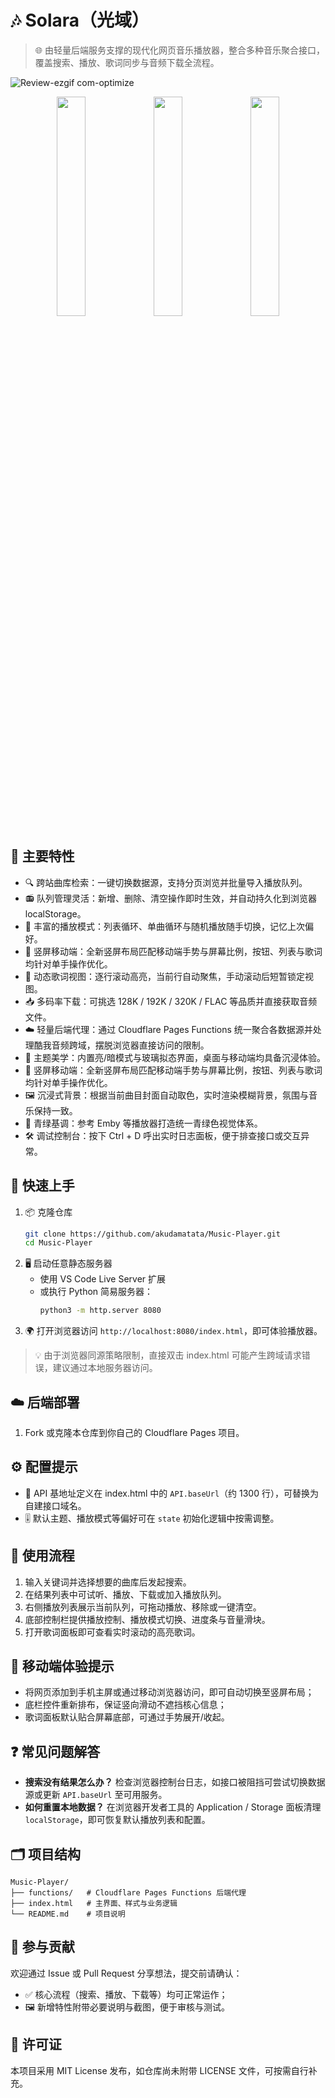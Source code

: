 # 🎶 Solara（光域）

> 🌐 由轻量后端服务支撑的现代化网页音乐播放器，整合多种音乐聚合接口，覆盖搜索、播放、歌词同步与音频下载全流程。

![Review-ezgif com-optimize](https://github.com/user-attachments/assets/487157de-bf71-4bc9-9e49-16a4f0a14472)
<p align="center">
  <img src="https://github.com/user-attachments/assets/f662a79b-0276-433b-bd42-0bae283a88b8" width="30%" />
  <img src="https://github.com/user-attachments/assets/fc24e992-04b4-45f3-96b2-365a6d946631" width="30%" />
  <img src="https://github.com/user-attachments/assets/b4be091c-3ba8-4ab7-a7ca-f3510f9df389" width="30%" />
</p>





## 🌟 主要特性
- 🔍 跨站曲库检索：一键切换数据源，支持分页浏览并批量导入播放队列。
- 📻 队列管理灵活：新增、删除、清空操作即时生效，并自动持久化到浏览器 localStorage。
- 🔁 丰富的播放模式：列表循环、单曲循环与随机播放随手切换，记忆上次偏好。
- 📱 竖屏移动端：全新竖屏布局匹配移动端手势与屏幕比例，按钮、列表与歌词均针对单手操作优化。
- 📝 动态歌词视图：逐行滚动高亮，当前行自动聚焦，手动滚动后短暂锁定视图。
- 📥 多码率下载：可挑选 128K / 192K / 320K / FLAC 等品质并直接获取音频文件。
- ☁️ 轻量后端代理：通过 Cloudflare Pages Functions 统一聚合各数据源并处理酷我音频跨域，摆脱浏览器直接访问的限制。
- 🎨 主题美学：内置亮/暗模式与玻璃拟态界面，桌面与移动端均具备沉浸体验。
- 📱 竖屏移动端：全新竖屏布局匹配移动端手势与屏幕比例，按钮、列表与歌词均针对单手操作优化。
- 🖼️ 沉浸式背景：根据当前曲目封面自动取色，实时渲染模糊背景，氛围与音乐保持一致。
- 🌊 青绿基调：参考 Emby 等播放器打造统一青绿色视觉体系。
- 🛠️ 调试控制台：按下 Ctrl + D 呼出实时日志面板，便于排查接口或交互异常。

## 🚀 快速上手
1. 📦 克隆仓库
   ```bash
   git clone https://github.com/akudamatata/Music-Player.git
   cd Music-Player
   ```
2. 🖥️ 启动任意静态服务器
   - 使用 VS Code Live Server 扩展
   - 或执行 Python 简易服务器：
     ```bash
     python3 -m http.server 8080
     ```
3. 🌍 打开浏览器访问 `http://localhost:8080/index.html`，即可体验播放器。

> 💡 由于浏览器同源策略限制，直接双击 index.html 可能产生跨域请求错误，建议通过本地服务器访问。

## ☁️ 后端部署
1. Fork 或克隆本仓库到你自己的 Cloudflare Pages 项目。

## ⚙️ 配置提示
- 🔗 API 基地址定义在 index.html 中的 `API.baseUrl`（约 1300 行），可替换为自建接口域名。
- 🎚️ 默认主题、播放模式等偏好可在 `state` 初始化逻辑中按需调整。

## 🎵 使用流程
1. 输入关键词并选择想要的曲库后发起搜索。
2. 在结果列表中可试听、播放、下载或加入播放队列。
3. 右侧播放列表展示当前队列，可拖动播放、移除或一键清空。
4. 底部控制栏提供播放控制、播放模式切换、进度条与音量滑块。
5. 打开歌词面板即可查看实时滚动的高亮歌词。

## 📱 移动端体验提示
- 将网页添加到手机主屏或通过移动浏览器访问，即可自动切换至竖屏布局；
- 底栏控件重新排布，保证竖向滑动不遮挡核心信息；
- 歌词面板默认贴合屏幕底部，可通过手势展开/收起。

## ❓ 常见问题解答
- **搜索没有结果怎么办？** 检查浏览器控制台日志，如接口被阻挡可尝试切换数据源或更新 `API.baseUrl` 至可用服务。
- **如何重置本地数据？** 在浏览器开发者工具的 Application / Storage 面板清理 `localStorage`，即可恢复默认播放列表和配置。

## 🗂️ 项目结构
```
Music-Player/
├── functions/   # Cloudflare Pages Functions 后端代理
├── index.html   # 主界面、样式与业务逻辑
└── README.md    # 项目说明
```

## 🤝 参与贡献
欢迎通过 Issue 或 Pull Request 分享想法，提交前请确认：
- ✅ 核心流程（搜索、播放、下载等）均可正常运作；
- 🖼️ 新增特性附带必要说明与截图，便于审核与测试。

## 📄 许可证
本项目采用 MIT License 发布，如仓库尚未附带 LICENSE 文件，可按需自行补充。
